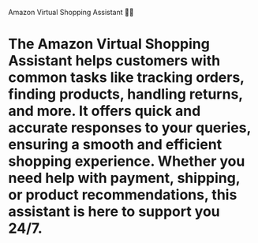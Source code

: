   Amazon Virtual Shopping Assistant 🤖🛒
# The Amazon Virtual Shopping Assistant helps customers with common tasks like tracking orders, finding products, handling returns, and more. It offers quick and accurate responses to your queries, ensuring a smooth and efficient shopping experience. Whether you need help with payment, shipping, or product recommendations, this assistant is here to support you 24/7.
